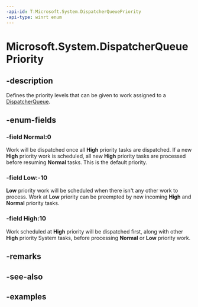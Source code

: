 ```yaml
---
-api-id: T:Microsoft.System.DispatcherQueuePriority
-api-type: winrt enum
---
```


<!-- Enumeration syntax.
public enum DispatcherQueuePriority : int
-->

# Microsoft.System.DispatcherQueuePriority

## -description
Defines the priority levels that can be given to work assigned to a [DispatcherQueue](dispatcherqueue.md).

## -enum-fields
### -field Normal:0
Work will be dispatched once all **High** priority tasks are dispatched. If a new **High** priority work is scheduled, all new **High** priority tasks are processed before resuming **Normal** tasks. This is the default priority.

### -field Low:-10
**Low** priority work will be scheduled when there isn't any other work to process. Work at **Low** priority can be preempted by new incoming **High** and **Normal** priority tasks.

### -field High:10
Work scheduled at **High** priority will be dispatched first, along with other **High** priority System tasks, before processing **Normal** or **Low** priority work.

## -remarks

## -see-also

## -examples
